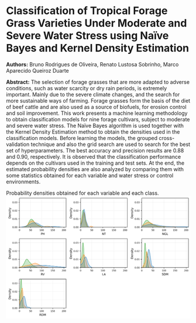 # Classification of Tropical Forage Grass Varieties Under Moderate and Severe Water Stress using Naïve Bayes and Kernel Density Estimation

**Authors:** Bruno Rodrigues de Oliveira, Renato Lustosa Sobrinho, Marco Aparecido Queiroz Duarte

**Abstract:** The selection of forage grasses that are more adapted to adverse conditions, such as water scarcity or dry rain periods, is extremely important. Mainly due to the severe climate changes, and the search for more sustainable ways of farming. Forage grasses form the basis of the diet of beef cattle and are also used as a source of biofuels, for erosion control and soil improvement. This work presents a machine learning methodology to obtain classification models for nine forage cultivars, subject to moderate and severe water stress. The Naïve Bayes algorithm is used together with the Kernel Density Estimation method to obtain the densities used in the classification models. Before learning the models, the grouped cross-validation technique and also the grid search are used to search for the best set of hyperparameters. The best accuracy and precision results are 0.88 and 0.90, respectively. It is observed that the classification performance depends on the cultivars used in the training and test sets. At the end, the estimated probability densities are also analyzed by comparing them with some statistics obtained for each variable and water stress or control environments.

Probability densities obtained for each variable and each class.
<img src="pdf.png">

